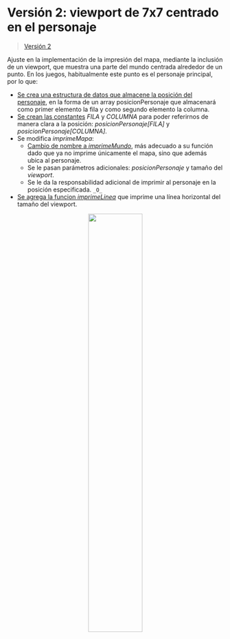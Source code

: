 # Versión 2: viewport de 7x7 centrado en el personaje

> [Versión 2](../ArrayAsociativo002.java)

Ajuste en la implementación de la impresión del mapa, mediante la inclusión de un viewport, que muestra una parte del mundo centrada alrededor de un punto. En los juegos, habitualmente este punto es el personaje principal, por lo que:

* [Se crea una estructura de datos que almacene la posición del personaje](https://github.com/mmasias/misApuntes/blob/a0493da8552d566407f4f1b6329ea58f16982676/PROGRAMACION-1/mapasConArrayAsociativo/ArrayAsociativo002.java#L141), en la forma de un array posicionPersonaje que almacenará como primer elemento la fila y como segundo elemento la columna.
* [Se crean las constantes](https://github.com/mmasias/misApuntes/blob/a0493da8552d566407f4f1b6329ea58f16982676/PROGRAMACION-1/mapasConArrayAsociativo/ArrayAsociativo002.java#L5-L6) *FILA* y *COLUMNA* para poder referirnos de manera clara a la posición: *posicionPersonaje[FILA]* y *posicionPersonaje[COLUMNA]*. 
* Se modifica *imprimeMapa*:
    * [Cambio de nombre a *imprimeMundo*](https://github.com/mmasias/misApuntes/blob/a0493da8552d566407f4f1b6329ea58f16982676/PROGRAMACION-1/mapasConArrayAsociativo/ArrayAsociativo002.java#L147), más adecuado a su función dado que ya no imprime únicamente el mapa, sino que además ubica al personaje.
    * Se le pasan parámetros adicionales: *posicionPersonaje* y tamaño del *viewport*.
    * Se le da la responsabilidad adicional de imprimir al personaje en la posición especificada. ```_O_```
* [Se agrega la funcion *imprimeLinea*](https://github.com/mmasias/misApuntes/blob/a0493da8552d566407f4f1b6329ea58f16982676/PROGRAMACION-1/mapasConArrayAsociativo/ArrayAsociativo002.java#L165) que imprime una línea horizontal del tamaño del viewport.  

<div align=center>
    <img src="../../../imagenes/ArrayAsociativoV2.png" width="50%" />
</div>